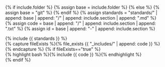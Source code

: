{% if include.folder %}
  {% assign base = include.folder %}
{% else %}
  {% assign base = "git" %}
{% endif %}
{% assign standards = "standards/" | append: base | append: "/" | append: include.section | append: ".md" %}
{% assign code = base | append: "/" | append: include.section | append: ".txt" %}
{% assign id = base | append: "-" | append: include.section %}

<div class="section" id="{{ id }}">
<div class="col">
{% include {{ standards }} %}
</div>
{% capture fileExists %}{% file_exists {{ "_includes/" | append: code }} %}{% endcapture %}
{% if fileExists=="true" %}
  <div class="col">
  {% highlight bash %}{% include {{ code }} %}{% endhighlight %}
  </div>
{% endif %}
</div>